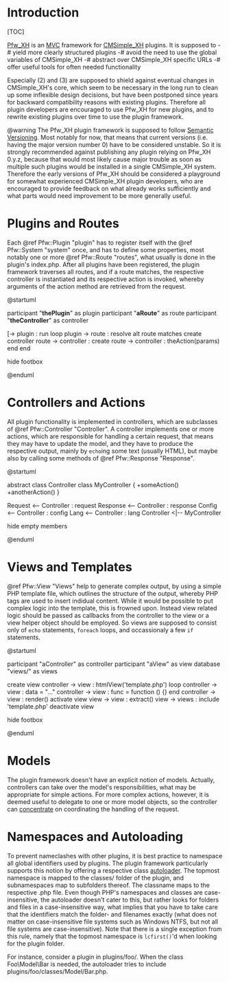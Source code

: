 Introduction
============

[TOC]

[Pfw_XH](http://3-magi.net/?CMSimple_XH/Pfw_XH)
is an [MVC](https://en.wikipedia.org/wiki/Model%E2%80%93view%E2%80%93controller)
framework for [CMSimple_XH](http://www.cmsimple-xh.org/) plugins.
It is supposed to
-# yield more clearly structured plugins
-# avoid the need to use the global variables of CMSimple_XH
-# abstract over CMSimple_XH specific URLs
-# offer useful tools for often needed functionality

Especially (2) and (3) are supposed to shield against eventual changes
in CMSimple_XH's core, which seem to be necessary in the long run
to clean up some inflexible design decisions,
but have been postponed since years for backward compatibility reasons
with existing plugins.
Therefore all plugin developers are encouraged to use Pfw_XH for new
plugins, and to rewrite existing plugins over time to use the plugin framework.

@warning
The Pfw_XH plugin framework is supposed to follow
[Semantic Versioning](http://semver.org/).
Most notably for now, that means that current versions
(i.e. having the major version number 0) have to be considered unstable.
So it is strongly recommended against publishing any plugin
relying on Pfw_XH 0.y.z, because that would most likely cause major trouble
as soon as multiple such plugins would be installed in a single CMSimple_XH
system.
Therefore the early versions of Pfw_XH should be considered a playground
for somewhat experienced CMSimple_XH plugin developers, who are encouraged 
to provide feedback on what already works sufficiently and what parts would 
need improvement to be more generally useful.

Plugins and Routes
==================

Each @ref Pfw::Plugin "plugin" has to register itself with the @ref Pfw::System "system" once,
and has to define some properties, most notably one or more @ref Pfw::Route "routes",
what usually is done in the plugin's index.php.
After all plugins have been registered,
the plugin framework traverses all routes,
and if a route matches,
the respective controller is instantiated
and its respective action is invoked,
whereby arguments of the action method
are retrieved from the request.

@startuml

participant "__thePlugin__" as plugin
participant "__aRoute__" as route
participant "__theController__" as controller

[-> plugin : run
loop
    plugin -> route : resolve
    alt route matches
        create controller
        route -> controller : create
        route -> controller : theAction(params)
    end
end

hide footbox

@enduml

Controllers and Actions
=======================

All plugin functionality is implemented in controllers,
which are subclasses of @ref Pfw::Controller "Controller".
A controller implements one or more actions,
which are responsible for handling a certain request,
that means they may have to update the model,
and they have to produce the respective output,
mainly by `echo`ing some text (usually HTML),
but maybe also by calling some methods of @ref Pfw::Response "Response".

@startuml

abstract class Controller
class MyController {
    +someAction()
    +anotherAction()
}

Request <-- Controller : request
Response <-- Controller : response
Config <-- Controller : config
Lang <-- Controller : lang
Controller <|-- MyController

hide empty members

@enduml

Views and Templates
===================

@ref Pfw::View "Views" help to generate complex output,
by using a simple PHP template file,
which outlines the structure of the output,
whereby PHP tags are used to insert indidual content.
While it would be possible to put complex logic into the template,
this is frowned upon.
Instead view related logic should be passed as callbacks from the controller
to the view or a view helper object should be employed.
So views are supposed to consist only of `echo` statements, `foreach` loops,
and occassionaly a few `if` statements.

@startuml

participant "aController" as controller
participant "aView" as view
database "views/" as views

create view
controller -> view : htmlView('template.php')
loop
    controller -> view : data = "..."
    controller -> view : func = function () {}
end
controller -> view : render()
activate view
view -> view : extract()
view -> views : include 'template.php'
deactivate view

hide footbox

@enduml

Models
======

The plugin framework doesn't have an explicit notion of models.
Actually, controllers can take over the model's responsibilities,
what may be appropriate for simple actions.
For more complex actions, however,
it is deemed useful to delegate to one or more model objects,
so the controller can [concentrate](https://en.wikipedia.org/wiki/Separation_of_concerns)
on coordinating the handling of the request.

Namespaces and Autoloading
==========================

To prevent nameclashes with other plugins,
it is best practice to namespace all global identifiers used by plugins.
The plugin framework particularly supports this notion
by offering a respective class [autoloader](http://php.net/manual/en/language.oop5.autoload.php).
The topmost namespace is mapped to the classes/ folder of the plugin,
and subnamespaces map to subfolders thereof.
The classname maps to the respective .php file.
Even though PHP's namespaces and classes are case-insensitive,
the autoloader doesn't cater to this,
but rather looks for folders and files in a case-insensitive way,
what implies that you have to take care that the identifiers match the
folder- and filenames exactly
(what does not matter on case-insensitive file systems such as Windows NTFS,
but not all file systems are case-insensitive).
Note that there is a single exception from this rule,
namely that the topmost namespace is `lcfirst()`'d when looking for the plugin folder.

For instance, consider a plugin in plugins/foo/.
When the class Foo\\Model\\Bar is needed,
the autoloader tries to include plugins/foo/classes/Model/Bar.php.
